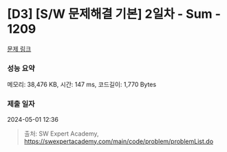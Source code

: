# [D3] [S/W 문제해결 기본] 2일차 - Sum - 1209 

[문제 링크](https://swexpertacademy.com/main/code/problem/problemDetail.do?contestProbId=AV13_BWKACUCFAYh) 

### 성능 요약

메모리: 38,476 KB, 시간: 147 ms, 코드길이: 1,770 Bytes

### 제출 일자

2024-05-01 12:36



> 출처: SW Expert Academy, https://swexpertacademy.com/main/code/problem/problemList.do